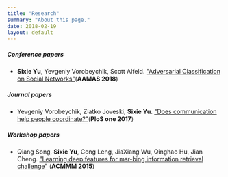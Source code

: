 ```yaml
---
title: "Research"
summary: "About this page."
date: 2018-02-19
layout: default
---
```



##### Conference papers
- **Sixie Yu**, Yevgeniy Vorobeychik, Scott Alfeld. ["Adversarial Classification on Social Networks"](https://arxiv.org/abs/1801.08159)(**AAMAS 2018**)


##### Journal papers
- Yevgeniy Vorobeychik, Zlatko Joveski, **Sixie Yu**. ["Does communication help people coordinate?"](http://journals.plos.org/plosone/article?id=10.1371/journal.pone.0170780)(**PloS one 2017**)


##### Workshop papers
- Qiang Song, **Sixie Yu**, Cong Leng, JiaXiang Wu, Qinghao Hu, Jian Cheng. ["Learning deep features for msr-bing information retrieval challenge"](https://dl.acm.org/citation.cfm?id=2809928) (**ACMMM 2015**)



